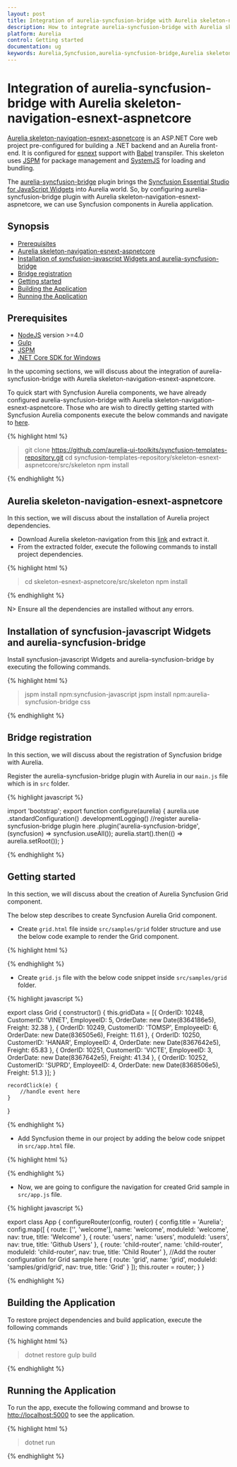 ```yaml
---
layout: post
title: Integration of aurelia-syncfusion-bridge with Aurelia skeleton-navigation-esnext-aspnetcore
description: How to integrate aurelia-syncfusion-bridge with Aurelia skeleton-navigation-esnext-aspnetcore
platform: Aurelia
control: Getting started
documentation: ug
keywords: Aurelia,Syncfusion,aurelia-syncfusion-bridge,Aurelia skeleton-navigation-esnext-aspnetcore
---
```

# Integration of aurelia-syncfusion-bridge with Aurelia skeleton-navigation-esnext-aspnetcore

[Aurelia skeleton-navigation-esnext-aspnetcore](https://github.com/aurelia/skeleton-navigation/tree/master/skeleton-esnext-aspnetcore/src/skeleton) is an ASP.NET Core web project pre-configured for building a .NET backend and an Aurelia front-end. It is configured for [esnext](https://esnext.github.io/esnext) support with [Babel](https://babeljs.io/) transpiler. This skeleton uses [JSPM](http://jspm.io/) for package management and [SystemJS](https://github.com/systemjs/systemjs) for loading and bundling.

The [aurelia-syncfusion-bridge](https://github.com/aurelia-ui-toolkits/aurelia-syncfusion-bridge) plugin brings the [Syncfusion Essential Studio for JavaScript Widgets](https://github.com/syncfusion/JavaScript-Widgets) into Aurelia world. So, by configuring aurelia-syncfusion-bridge plugin with Aurelia skeleton-navigation-esnext-aspnetcore, we can use Syncfusion components in Aurelia application.

## Synopsis

* [Prerequisites](#prerequisites)
* [Aurelia skeleton-navigation-esnext-aspnetcore](#aurelia-skeleton-navigation-esnext-aspnetcore)
* [Installation of syncfusion-javascript Widgets and aurelia-syncfusion-bridge](#installation-of-syncfusion-javascript-widgets-and-aurelia-syncfusion-bridge)
* [Bridge registration](#bridge-registration)
* [Getting started](#getting-started)
* [Building the Application](#building-the-application)
* [Running the Application](#running-the-application)

## Prerequisites

* [NodeJS](https://nodejs.org/en/) version >=4.0
* [Gulp](http://gulpjs.com/)
* [JSPM](http://jspm.io/)
* [.NET Core SDK for Windows](https://www.microsoft.com/net/download/core)

In the upcoming sections, we will discuss about the integration of aurelia-syncfusion-bridge with Aurelia skeleton-navigation-esnext-aspnetcore. 

To quick start with Syncfusion Aurelia components, we have already configured aurelia-syncfusion-bridge with Aurelia skeleton-navigation-esnext-aspnetcore. Those who are wish to directly getting started with Syncfusion Aurelia components execute the below commands and navigate to [here](#getting-started).

{% highlight html %}

> git clone https://github.com/aurelia-ui-toolkits/syncfusion-templates-repository.git
> cd syncfusion-templates-repository/skeleton-esnext-aspnetcore/src/skeleton
> npm install

{% endhighlight %}

## Aurelia skeleton-navigation-esnext-aspnetcore

In this section, we will discuss about the installation of Aurelia project dependencies.

*	Download Aurelia skeleton-navigation from this [link](https://github.com/aurelia/skeleton-navigation/archive/1.1.2.zip) and extract it.
*	From the extracted folder, execute the following commands to install project dependencies.

{% highlight html %}

> cd skeleton-esnext-aspnetcore/src/skeleton
> npm install

{% endhighlight %}

N> Ensure all the dependencies are installed without any errors.

## Installation of syncfusion-javascript Widgets and aurelia-syncfusion-bridge

Install syncfusion-javascript Widgets and aurelia-syncfusion-bridge by executing the following commands.

{% highlight html %}

> jspm install npm:syncfusion-javascript
> jspm install npm:aurelia-syncfusion-bridge css

{% endhighlight %}

## Bridge registration

In this section, we will discuss about the registration of Syncfusion bridge with Aurelia.

Register the aurelia-syncfusion-bridge plugin with Aurelia in our `main.js` file which is in `src` folder.

{% highlight javascript %}

import 'bootstrap';
export function configure(aurelia) {
    aurelia.use
        .standardConfiguration()
        .developmentLogging()
        //register aurelia-syncfusion-bridge plugin here
        .plugin('aurelia-syncfusion-bridge', (syncfusion) => syncfusion.useAll());
    aurelia.start().then(() => aurelia.setRoot());
}

{% endhighlight %}

## Getting started

In this section, we will discuss about the creation of Aurelia Syncfusion Grid component.

The below step describes to create Syncfusion Aurelia Grid component.

* Create `grid.html` file inside `src/samples/grid` folder structure and use the below code example to render the Grid component.

{% highlight html %}

<template>
    <div>
        <ej-grid e-data-source.two-way="gridData" e-allow-paging=true e-allow-sorting=true e-on-record-click.delegate="recordClick($event.detail)">
            <ej-column e-field="OrderID" e-header-text="Order ID" e-text-align="right"></ej-column>
            <ej-column e-field="CustomerID" e-header-text="Customer ID"></ej-column>
            <ej-column e-field="EmployeeID" e-header-text="Employee ID" e-text-align="right"></ej-column>
            <ej-column e-field="Freight" e-header-text="Freight" e-format="{0:C}" e-text-align="right"></ej-column>
            <ej-column e-field="OrderDate" e-header-text="Order Date" e-format="{0:MM/dd/yyyy}" e-text-align="right"></ej-column>
        </ej-grid>
    </div>
</template>

{% endhighlight %}

* Create `grid.js` file with the below code snippet inside `src/samples/grid` folder.

{% highlight javascript %}

export class Grid {
    constructor() {
        this.gridData = [{
            OrderID: 10248, CustomerID: 'VINET', EmployeeID: 5,
            OrderDate: new Date(8364186e5), Freight: 32.38
        },
        {
            OrderID: 10249, CustomerID: 'TOMSP', EmployeeID: 6,
            OrderDate: new Date(836505e6), Freight: 11.61
        },
        {
            OrderID: 10250, CustomerID: 'HANAR', EmployeeID: 4,
            OrderDate: new Date(8367642e5), Freight: 65.83
        },
        {
            OrderID: 10251, CustomerID: 'VICTE', EmployeeID: 3,
            OrderDate: new Date(8367642e5), Freight: 41.34
        },
        {
            OrderID: 10252, CustomerID: 'SUPRD', EmployeeID: 4,
            OrderDate: new Date(8368506e5), Freight: 51.3
        }];
    }

    recordClick(e) {
        //handle event here
    }
}

{% endhighlight %}

* Add Syncfusion theme in our project by adding the below code snippet in `src/app.html` file.

{% highlight html %}

<template>
    <require from="nav-bar.html"></require>
    <require from="bootstrap/css/bootstrap.css"></require>
    <!--Add Syncfusion JavaScript themes here-->
    <require from="syncfusion-javascript/Content/ej/web/bootstrap-theme/ej.web.all.min.css!"></require>
    <require from="syncfusion-javascript/Content/ej/web/responsive-css/ej.responsive.css!"></require>
    <nav-bar router.bind="router"></nav-bar>
    <div class="page-host">
        <router-view></router-view>
    </div>
</template>

{% endhighlight %}

* Now, we are going to configure the navigation for created Grid sample in `src/app.js` file.

{% highlight javascript %}

export class App {
  configureRouter(config, router) {
    config.title = 'Aurelia';
    config.map([
      { route: ['', 'welcome'], name: 'welcome',      moduleId: 'welcome',           nav: true, title: 'Welcome' },
      { route: 'users',         name: 'users',        moduleId: 'users',             nav: true, title: 'Github Users' },
      { route: 'child-router',  name: 'child-router', moduleId: 'child-router',      nav: true, title: 'Child Router' },
      //Add the router configuration for Grid sample here
      { route: 'grid',          name: 'grid',         moduleId: 'samples/grid/grid', nav: true, title: 'Grid' }
    ]);
    this.router = router;
  }
}

{% endhighlight %}

## Building the Application

To restore project dependencies and build application, execute the following commands

{% highlight html %}

> dotnet restore
> gulp build

{% endhighlight %}

## Running the Application

To run the app, execute the following command and browse to [http://localhost:5000](http://localhost:5000) to see the application.

{% highlight html %}

> dotnet run

{% endhighlight %}